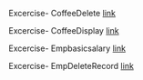 Excercise- CoffeeDelete [link](https://github.com/grishmabhandare/java-programs-/blob/main/9_JDBCEmployee/9aa.png)

Excercise- CoffeeDisplay [link](https://github.com/grishmabhandare/java-programs-/blob/main/9_JDBCEmployee/9b.png)

Excercise- Empbasicsalary [link](https://github.com/grishmabhandare/java-programs-/blob/main/9_JDBCEmployee/9CA.png)

Excercise- EmpDeleteRecord [link](https://github.com/grishmabhandare/java-programs-/blob/main/9_JDBCEmployee/9DA.png)

